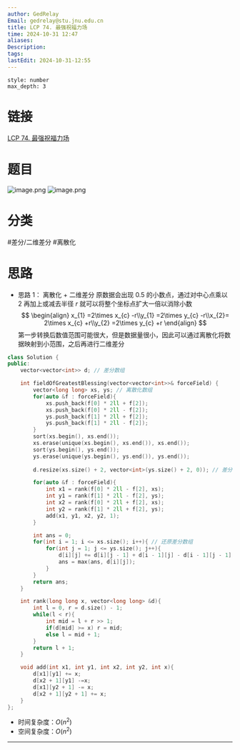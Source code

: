 ```yaml
---
author: GedRelay
Email: gedrelay@stu.jnu.edu.cn
title: LCP 74. 最强祝福力场
time: 2024-10-31 12:47
aliases: 
Description: 
tags: 
lastEdit: 2024-10-31-12:55
---
```


```toc
style: number
max_depth: 3
```

# 链接
[LCP 74. 最强祝福力场](https://leetcode.cn/problems/xepqZ5/) 

# 题目
![image.png](https://ged-pic-bed.oss-cn-guangzhou.aliyuncs.com/img/202410311248869.png)
![image.png](https://ged-pic-bed.oss-cn-guangzhou.aliyuncs.com/img/202410311248373.png)


# 分类
#差分/二维差分 #离散化 

# 思路
- 思路 1：
离散化 + 二维差分
原数据会出现 ${0.5 }$ 的小数点，通过对中心点乘以 ${2 }$ 再加上或减去半径 ${r }$ 就可以将整个坐标点扩大一倍以消除小数
$$
\begin{align} x_{1} =2\times x_{c} -r\\y_{1} =2\times y_{c} -r\\x_{2}= 2\times x_{c} +r\\y_{2} =2\times y_{c} +r \end{align} 
$$
第一步转换后数值范围可能很大，但是数据量很小，因此可以通过离散化将数据映射到小范围，之后再进行二维差分

```cpp
class Solution {
public:
    vector<vector<int>> d; // 差分数组

    int fieldOfGreatestBlessing(vector<vector<int>>& forceField) {
        vector<long long> xs, ys; // 离散化数组
        for(auto &f : forceField){
            xs.push_back(f[0] * 2ll + f[2]);
            xs.push_back(f[0] * 2ll - f[2]);
            ys.push_back(f[1] * 2ll + f[2]);
            ys.push_back(f[1] * 2ll - f[2]);
        }
        sort(xs.begin(), xs.end());
        xs.erase(unique(xs.begin(), xs.end()), xs.end());
        sort(ys.begin(), ys.end());
        ys.erase(unique(ys.begin(), ys.end()), ys.end());
 
        d.resize(xs.size() + 2, vector<int>(ys.size() + 2, 0)); // 差分数组

        for(auto &f : forceField){
            int x1 = rank(f[0] * 2ll - f[2], xs);
            int y1 = rank(f[1] * 2ll - f[2], ys);
            int x2 = rank(f[0] * 2ll + f[2], xs);
            int y2 = rank(f[1] * 2ll + f[2], ys);
            add(x1, y1, x2, y2, 1);
        }

        int ans = 0;
        for(int i = 1; i <= xs.size(); i++){ // 还原差分数组
            for(int j = 1; j <= ys.size(); j++){
                d[i][j] += d[i][j - 1] + d[i - 1][j] - d[i - 1][j - 1];
                ans = max(ans, d[i][j]);
            }
        }
        return ans;
    }

    int rank(long long x, vector<long long> &d){
        int l = 0, r = d.size() - 1;
        while(l < r){
            int mid = l + r >> 1;
            if(d[mid] >= x) r = mid;
            else l = mid + 1;
        }
        return l + 1;
    }

    void add(int x1, int y1, int x2, int y2, int x){
        d[x1][y1] += x;
        d[x2 + 1][y1] -=x;
        d[x1][y2 + 1] -= x;
        d[x2 + 1][y2 + 1] += x;
    }
};
```


- 时间复杂度：${O\left( n^{2}  \right)  }$ 
- 空间复杂度：${O\left( n^{2}  \right)  }$ 


---

